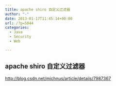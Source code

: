 ```yaml
---
title: apache shiro 自定义过滤器
author: "-"
date: 2013-01-17T11:45:14+00:00
url: /?p=5044
categories:
  - Java
  - Security
  - Web

---
```

## apache shiro 自定义过滤器
http://blog.csdn.net/michnus/article/details/7987367
